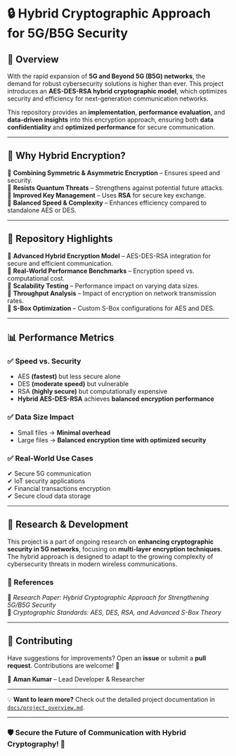 # 🔒 Hybrid Cryptographic Approach for 5G/B5G Security  

## 🌟 Overview  
With the rapid expansion of **5G and Beyond 5G (B5G) networks**, the demand for robust cybersecurity solutions is higher than ever. This project introduces an **AES-DES-RSA hybrid cryptographic model**, which optimizes security and efficiency for next-generation communication networks.  

This repository provides an **implementation**, **performance evaluation**, and **data-driven insights** into this encryption approach, ensuring both **data confidentiality** and **optimized performance** for secure communication.  

---

## 🎯 Why Hybrid Encryption?  
🔹 **Combining Symmetric & Asymmetric Encryption** – Ensures speed and security.  
🔹 **Resists Quantum Threats** – Strengthens against potential future attacks.  
🔹 **Improved Key Management** – Uses **RSA** for secure key exchange.  
🔹 **Balanced Speed & Complexity** – Enhances efficiency compared to standalone AES or DES.  

---

## 📂 Repository Highlights  
📌 **Advanced Hybrid Encryption Model** – AES-DES-RSA integration for secure and efficient communication.  
📌 **Real-World Performance Benchmarks** – Encryption speed vs. computational cost.  
📌 **Scalability Testing** – Performance impact on varying data sizes.  
📌 **Throughput Analysis** – Impact of encryption on network transmission rates.  
📌 **S-Box Optimization** – Custom S-Box configurations for AES and DES.  

---

## 📊 Performance Metrics  
### ✅ **Speed vs. Security**  
- AES **(fastest)** but less secure alone  
- DES **(moderate speed)** but vulnerable  
- RSA **(highly secure)** but computationally expensive  
- **Hybrid AES-DES-RSA** achieves **balanced encryption performance**  

### ✅ **Data Size Impact**  
- Small files → **Minimal overhead**  
- Large files → **Balanced encryption time with optimized security**  

### ✅ **Real-World Use Cases**  
✔ Secure 5G communication  
✔ IoT security applications  
✔ Financial transactions encryption  
✔ Secure cloud data storage  

---

## 🔬 Research & Development  
This project is a part of ongoing research on **enhancing cryptographic security in 5G networks**, focusing on **multi-layer encryption techniques**. The hybrid approach is designed to adapt to the growing complexity of cybersecurity threats in modern wireless communications.  

### 📖 References  
📜 *Research Paper: Hybrid Cryptographic Approach for Strengthening 5G/B5G Security*  
📜 *Cryptographic Standards: AES, DES, RSA, and Advanced S-Box Theory*  

---

## 🤝 Contributing  
Have suggestions for improvements? Open an **issue** or submit a **pull request**. Contributions are welcome! 🚀  

👤 **Aman Kumar** – Lead Developer & Researcher  

---

💡 **Want to learn more?** Check out the detailed project documentation in [`docs/project_overview.md`](docs/project_overview.md).  

---

### 🛡️ Secure the Future of Communication with Hybrid Cryptography! 🚀  
